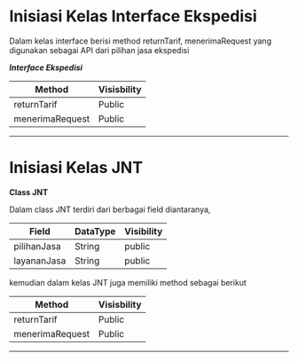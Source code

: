 # Inisiasi Kelas Interface Ekspedisi

Dalam kelas interface berisi method returnTarif, menerimaRequest yang digunakan sebagai API dari pilihan jasa ekspedisi

_**Interface Ekspedisi**_ 

| Method  | Visisbility 
| ----- | --- |  
| returnTarif   |Public  
| menerimaRequest |Public 

---

# Inisiasi Kelas JNT
**Class JNT** 

Dalam class JNT terdiri dari berbagai field diantaranya,

| Field  | DataType | Visibility
| ----- | --- | --- | 
| pilihanJasa  |String  |public
| layananJasa |String   |public

kemudian dalam kelas JNT juga memiliki method sebagai berikut

| Method  | Visisbility 
| ----- | --- |  
| returnTarif   |Public  
| menerimaRequest |Public 

---
